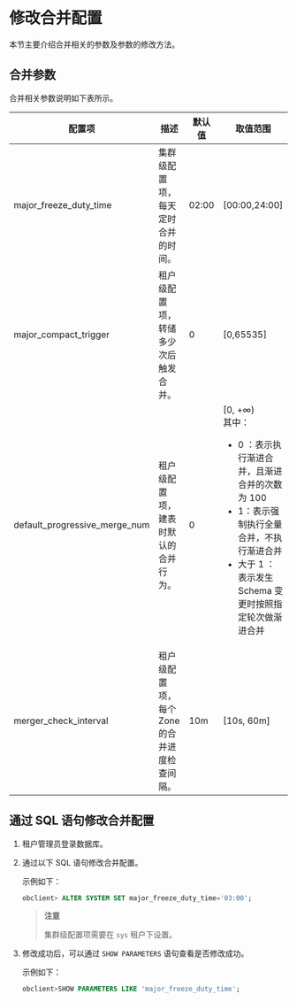# 修改合并配置

本节主要介绍合并相关的参数及参数的修改方法。

## 合并参数

合并相关参数说明如下表所示。

|              配置项              |             描述             |  默认值  |          取值范围          |
|-------------------------------|----------------------------------------------------------------------------------------------------------|-------|------------------------------------------------------------------------------------------------------------------------------------------------------------------------------------------------------------------------------------------------------------------|
| major_freeze_duty_time        | 集群级配置项，每天定时合并的时间。                 | 02:00 | \[00:00,24:00\]        |
| major_compact_trigger         | 租户级配置项，转储多少次后触发合并。               | 0     | \[0,65535\]            |
| default_progressive_merge_num | 租户级配置项，建表时默认的合并行为。                | 0     | \[0, +∞)  </br>其中： <ul><li>0 ：表示执行渐进合并，且渐进合并的次数为 100 </li><li>1：表示强制执行全量合并，不执行渐进合并</li>   <li>大于 1 ：表示发生 Schema 变更时按照指定轮次做渐进合并 </li></ul>   |
| merger_check_interval         | 租户级配置项，每个 Zone 的合并进度检查间隔。         | 10m   | \[10s, 60m\]           |

## 通过 SQL 语句修改合并配置

1. 租户管理员登录数据库。

2. 通过以下 SQL 语句修改合并配置。

   示例如下：

   ```sql
   obclient> ALTER SYSTEM SET major_freeze_duty_time='03:00';
   ```

   >**注意**
   >
   >集群级配置项需要在 `sys` 租户下设置。

3. 修改成功后，可以通过 `SHOW PARAMETERS` 语句查看是否修改成功。

   示例如下：

   ```sql
   obclient>SHOW PARAMETERS LIKE 'major_freeze_duty_time';
   ```
